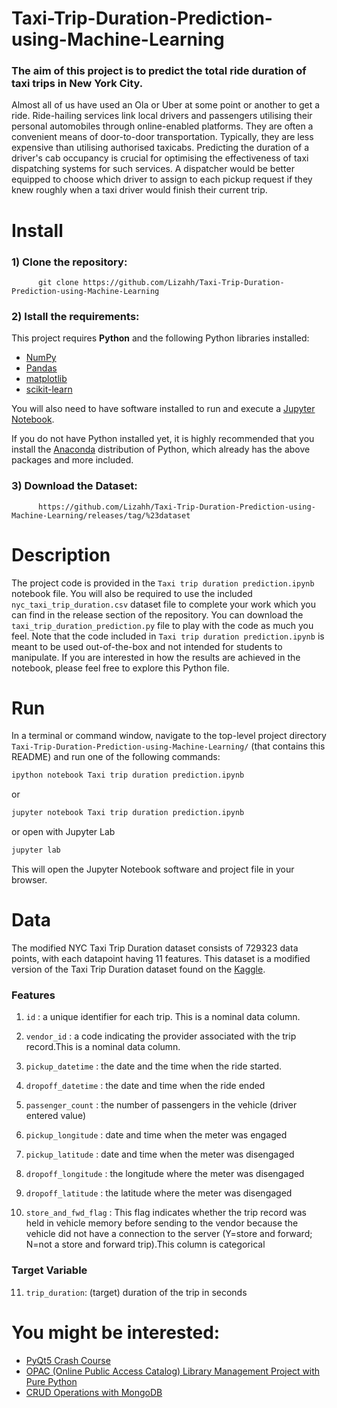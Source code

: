 # Taxi-Trip-Duration-Prediction-using-Machine-Learning

<h3> The aim of this project is to predict the total ride duration of taxi trips in New York City.  </h3> 
<p> Almost all of us have used an Ola or Uber at some point or another to get a ride. Ride-hailing services link local drivers and passengers utilising their personal automobiles through online-enabled platforms. They are often a convenient means of door-to-door transportation. Typically, they are less expensive than utilising authorised taxicabs.
Predicting the duration of a driver's cab occupancy is crucial for optimising the effectiveness of taxi dispatching systems for such services. A dispatcher would be better equipped to choose which driver to assign to each pickup request if they knew roughly when a taxi driver would finish their current trip. </p> 

# Install

### 1) Clone the repository:

          git clone https://github.com/Lizahh/Taxi-Trip-Duration-Prediction-using-Machine-Learning
          
### 2) Istall the requirements:

This project requires **Python** and the following Python libraries installed:

- [NumPy](http://www.numpy.org/)
- [Pandas](http://pandas.pydata.org/)
- [matplotlib](http://matplotlib.org/)
- [scikit-learn](http://scikit-learn.org/stable/)

You will also need to have software installed to run and execute a [Jupyter Notebook](http://jupyter.org/install.html).

If you do not have Python installed yet, it is highly recommended that you install the [Anaconda](https://www.anaconda.com/download/) distribution of Python, which already has the above packages and more included. 

          
          
### 3) Download the Dataset:
          https://github.com/Lizahh/Taxi-Trip-Duration-Prediction-using-Machine-Learning/releases/tag/%23dataset
      
# Description

The project code is provided in the `Taxi trip duration prediction.ipynb` notebook file. You will also be required to use the included `nyc_taxi_trip_duration.csv` dataset file to complete your work which you can find in the release section of the repository. You can download the `taxi_trip_duration_prediction.py` file to play with the code as much you feel. Note that the code included in `Taxi trip duration prediction.ipynb` is meant to be used out-of-the-box and not intended for students to manipulate. If you are interested in how the results are achieved in the notebook, please feel free to explore this Python file.

# Run

In a terminal or command window, navigate to the top-level project directory `Taxi-Trip-Duration-Prediction-using-Machine-Learning/` (that contains this README) and run one of the following commands:

```bash
ipython notebook Taxi trip duration prediction.ipynb
```  
or
```bash
jupyter notebook Taxi trip duration prediction.ipynb
```
or open with Jupyter Lab
```bash
jupyter lab
```

This will open the Jupyter Notebook software and project file in your browser.

# Data

The modified NYC Taxi Trip Duration dataset consists of 729323 data points, with each datapoint having 11 features. This dataset is a modified version of the Taxi Trip Duration dataset found on the [Kaggle](https://www.kaggle.com/competitions/nyc-taxi-trip-duration/data).

### **Features**

1. `id` : a unique identifier for each trip. This is a nominal data column.

2. `vendor_id` : a code indicating the provider associated with the trip record.This is a nominal data column.

3. `pickup_datetime` : the date and the time when the ride started.

4. `dropoff_datetime` : the date and time when the ride ended

5. `passenger_count` : the number of passengers in the vehicle (driver entered value)

6. `pickup_longitude` : date and time when the meter was engaged

7. `pickup_latitude` : date and time when the meter was disengaged

8. `dropoff_longitude` : the longitude where the meter was disengaged

9. `dropoff_latitude` : the latitude where the meter was disengaged

10. `store_and_fwd_flag` : This flag indicates whether the trip record was held in vehicle memory before sending to the vendor because the vehicle did not have a connection to the server (Y=store and forward; N=not a store and forward trip).This column is categorical

### **Target Variable**

11. `trip_duration`: (target) duration of the trip in seconds

# You might be interested:

* [PyQt5 Crash Course](https://github.com/Lizahh/PyQt5-Crash-Course-with-codes)
* [OPAC (Online Public Access Catalog) Library Management Project with Pure Python](https://github.com/Lizahh/Simplest-Library-Management-System-using-Python-Only)
* [CRUD Operations with MongoDB](https://github.com/Lizahh/CRUD-operations-with-MongoDB)
